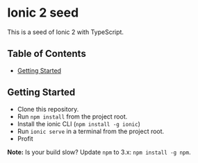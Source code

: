 # Ionic 2 seed

This is a seed of Ionic 2 with TypeScript.

## Table of Contents
 - [Getting Started](#getting-started)

## Getting Started

* Clone this repository.
* Run `npm install` from the project root.
* Install the ionic CLI (`npm install -g ionic`)
* Run `ionic serve` in a terminal from the project root.
* Profit

**Note:** Is your build slow? Update `npm` to 3.x: `npm install -g npm`.